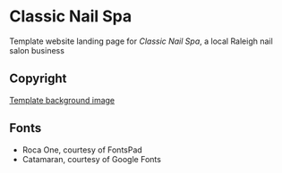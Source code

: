 # Classic Nail Spa
Template website landing page for *Classic Nail Spa*, a local Raleigh nail salon business

## Copyright
[Template background image](https://losangelesbestwestern.com/wp-content/uploads/sites/13/2019/06/LA-Nails-1024x683.jpg)

## Fonts
* Roca One, courtesy of FontsPad
* Catamaran, courtesy of Google Fonts